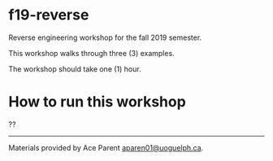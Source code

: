 # f19-reverse

Reverse engineering workshop for the fall 2019 semester.

This workshop walks through three (3) examples.

The workshop should take one (1) hour.

# How to run this workshop

??

---

Materials provided by Ace Parent <aparen01@uoguelph.ca>.
